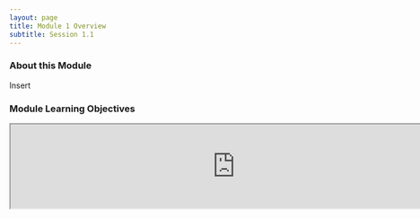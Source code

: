 ```yaml
---
layout: page
title: Module 1 Overview 
subtitle: Session 1.1
---
```


### About this Module

Insert

### Module Learning Objectives
<iframe width="800" src="https://docs.google.com/spreadsheets/d/1JMweua7_Thpbejroztattu90uGWE3Pfas0pssPQj_3w/pubhtml?widget=true&amp;headers=false"></iframe>